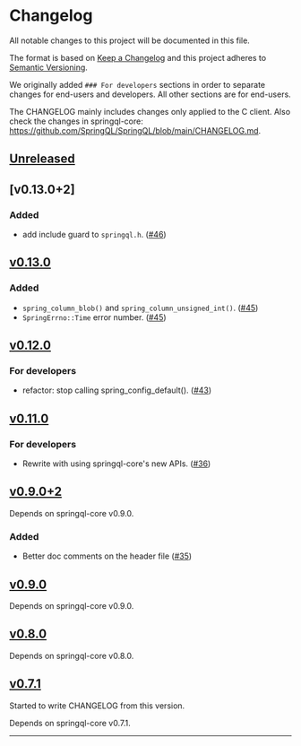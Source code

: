 # Changelog

All notable changes to this project will be documented in this file.

The format is based on [Keep a Changelog][Keep a Changelog] and this project adheres to [Semantic Versioning][Semantic Versioning].

We originally added `### For developers` sections in order to separate changes for end-users and developers.
All other sections are for end-users.

The CHANGELOG mainly includes changes only applied to the C client.
Also check the changes in springql-core: <https://github.com/SpringQL/SpringQL/blob/main/CHANGELOG.md>.

<!-- markdownlint-disable MD024 -->
## [Unreleased]

## [v0.13.0+2]

### Added

- add include guard to `springql.h`. ([#46](https://github.com/SpringQL/SpringQL-client-c/pull/46))

## [v0.13.0]

### Added

- `spring_column_blob()` and `spring_column_unsigned_int()`. ([#45](https://github.com/SpringQL/SpringQL-client-c/pull/45))
- `SpringErrno::Time` error number. ([#45](https://github.com/SpringQL/SpringQL-client-c/pull/45))

## [v0.12.0]

### For developers

- refactor: stop calling spring_config_default(). ([#43](https://github.com/SpringQL/SpringQL-client-c/pull/43))

## [v0.11.0]

### For developers

- Rewrite with using springql-core's new APIs. ([#36](https://github.com/SpringQL/SpringQL-client-c/pull/36))

## [v0.9.0+2]

Depends on springql-core v0.9.0.

### Added

- Better doc comments on the header file ([#35](https://github.com/SpringQL/SpringQL-client-c/pull/35))

## [v0.9.0]

Depends on springql-core v0.9.0.

## [v0.8.0]

Depends on springql-core v0.8.0.

## [v0.7.1]

Started to write CHANGELOG from this version.

Depends on springql-core v0.7.1.

---

<!-- Links -->
[Keep a Changelog]: https://keepachangelog.com/
[Semantic Versioning]: https://semver.org/

<!-- Versions -->
[Unreleased]: https://github.com/SpringQL/SpringQL-client-c/compare/v0.13.0...HEAD
[Released]: https://github.com/SpringQL/SpringQL-client-c/releases
[v0.13.0]: https://github.com/SpringQL/SpringQL-client-c/compare/v0.12.0...v0.13.0
[v0.12.0]: https://github.com/SpringQL/SpringQL-client-c/compare/v0.11.0...v0.12.0
[v0.11.0]: https://github.com/SpringQL/SpringQL-client-c/compare/v0.9.0+2...v0.11.0
[v0.9.0+2]: https://github.com/SpringQL/SpringQL-client-c/compare/v0.9.0...v0.9.0+2
[v0.9.0]: https://github.com/SpringQL/SpringQL-client-c/compare/v0.8.0...v0.9.0
[v0.8.0]: https://github.com/SpringQL/SpringQL-client-c/compare/v0.7.1...v0.8.0
[v0.7.1]: https://github.com/SpringQL/SpringQL-client-c/compare/v0.7.0...v0.7.1
